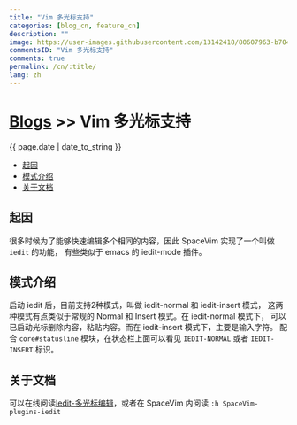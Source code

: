 ```yaml
---
title: "Vim 多光标支持"
categories: [blog_cn, feature_cn]
description: ""
image: https://user-images.githubusercontent.com/13142418/80607963-b704d300-8a68-11ea-99c4-5b5bd653cb24.gif
commentsID: "Vim 多光标支持"
comments: true
permalink: /cn/:title/
lang: zh
---
```


# [Blogs](../blog/) >> Vim 多光标支持

{{ page.date | date_to_string }}


<!-- vim-markdown-toc GFM -->

- [起因](#起因)
- [模式介绍](#模式介绍)
- [关于文档](#关于文档)

<!-- vim-markdown-toc -->

## 起因

很多时候为了能够快速编辑多个相同的内容，因此 SpaceVim 实现了一个叫做 `iedit` 的功能，
有些类似于 emacs 的 iedit-mode 插件。 

## 模式介绍

启动 iedit 后，目前支持2种模式，叫做 iedit-normal 和 iedit-insert 模式，
这两种模式有点类似于常规的 Normal 和 Insert 模式。在 iedit-normal 模式下，
可以已启动光标删除内容，粘贴内容。而在 iedit-insert 模式下，主要是输入字符。
配合 `core#statusline` 模块，在状态栏上面可以看见 `IEDIT-NORMAL` 或者 `IEDIT-INSERT` 标识。

## 关于文档

可以在线阅读[Iedit-多光标编辑](../#iedit-多光标编辑)，或者在 SpaceVim 内阅读 `:h SpaceVim-plugins-iedit`
